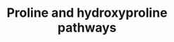 ---
annotations:
- id: DOID:0080542
  parent: genetic disease
  type: Disease Ontology
  value: hyperprolinemia type 1
- id: DOID:0111540
  parent: genetic disease
  type: Disease Ontology
  value: prolidase deficiency
- id: PW:0000050
  parent: classic metabolic pathway
  type: Pathway Ontology
  value: arginine and proline metabolic pathway
- id: DOID:0080541
  parent: genetic disease
  type: Disease Ontology
  value: hyperprolinemia
- id: DOID:0080543
  parent: genetic disease
  type: Disease Ontology
  value: hyperprolinemia type 2
- id: PW:0001931
  parent: disease pathway
  type: Pathway Ontology
  value: hyperprolinemia type I pathway
- id: PW:0001079
  parent: classic metabolic pathway
  type: Pathway Ontology
  value: proline metabolic pathway
- id: PW:0002181
  parent: disease pathway
  type: Pathway Ontology
  value: prolidase deficiency pathway
- id: PW:0002019
  parent: disease pathway
  type: Pathway Ontology
  value: glutathione synthase deficiency pathway
- id: PW:0001932
  parent: disease pathway
  type: Pathway Ontology
  value: hyperprolinemia type II pathway
authors:
- DeSl
- Egonw
- Eweitz
- Finterly
- Fehrhart
citedin: ''
communities:
- RareDiseases
description: There are three disease tyes affecting proine metabolism. 1. Affecting
  catabolism of proline (e.g. hyperprolinemia type I and type II); 2. Affecting synthesis
  of proline (e.g. P5CS- and P5CR-deficiencies); 3. Accumulation of proline-containing
  peptides (e.g. prolidase deficiency).  This pathway was inspired by Chapter 5 (edition
  4) of the book of Blau (ISBN 3642403360 (978-3642403361)), Fig. 5.4.
last-edited: 2024-01-15
ndex: null
organisms:
- Homo sapiens
redirect_from:
- /index.php/Pathway:WP5026
- /instance/WP5026
- /instance/WP5026_r127915
revision: r127915
schema-jsonld:
- '@context': https://schema.org/
  '@id': https://wikipathways.github.io/pathways/WP5026.html
  '@type': Dataset
  creator:
    '@type': Organization
    name: WikiPathways
  description: There are three disease tyes affecting proine metabolism. 1. Affecting
    catabolism of proline (e.g. hyperprolinemia type I and type II); 2. Affecting
    synthesis of proline (e.g. P5CS- and P5CR-deficiencies); 3. Accumulation of proline-containing
    peptides (e.g. prolidase deficiency).  This pathway was inspired by Chapter 5
    (edition 4) of the book of Blau (ISBN 3642403360 (978-3642403361)), Fig. 5.4.
  keywords:
  - ALDH4A1
  - ASA
  - FAD
  - FADH2
  - H+
  - NAD+
  - NADP
  - NADPH
  - NH3
  - OAT
  - P5C
  - P5CR
  - P5CS
  - PEPD
  - PRODH
  - alanyl-proline
  - arginine
  - citrulline
  - collagen
  - delta1-pyrroline-3-hydroxy-5-carboxylate
  - gamma-glutamyl-P
  - glutamate
  - glycyl-proline
  - ornithine
  - proline
  license: CC0
  name: Proline and hydroxyproline pathways
seo: CreativeWork
title: Proline and hydroxyproline pathways
wpid: WP5026
---